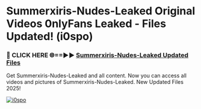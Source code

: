 # Summerxiris-Nudes-Leaked Original Videos 0nlyFans Leaked - Files Updated! (i0spo)

<h3>🔴 CLICK HERE 🌐==►► <a href="https://tinyurl.com/yrmya6cz" rel="nofollow">Summerxiris-Nudes-Leaked Updated Files</a></h3>

Get Summerxiris-Nudes-Leaked and all content. Now you can access all videos and pictures of Summerxiris-Nudes-Leaked. New Updated Files 2025!

[![i0spo](https://i.imgur.com/FMdXYCs.gif)](https://tinyurl.com/yrmya6cz)

